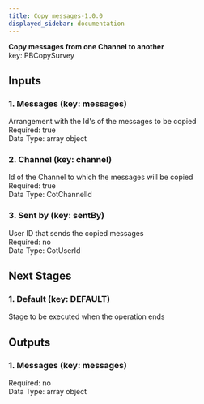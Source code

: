```yaml
---  
title: Copy messages-1.0.0  
displayed_sidebar: documentation  
---  
```

**Copy messages from one Channel to another**  
key: PBCopySurvey  
  
## Inputs  
### 1. Messages (key: messages)  
Arrangement with the Id's of the messages to be copied  
Required: true  
Data Type: array object  
### 2. Channel (key: channel)  
Id of the Channel to which the messages will be copied  
Required: true  
Data Type: CotChannelId   
### 3. Sent by (key: sentBy)  
User ID that sends the copied messages  
Required: no  
Data Type: CotUserId   
## Next Stages  
### 1. Default (key: DEFAULT)  
Stage to be executed when the operation ends  
## Outputs  
### 1. Messages (key: messages)  
  
Required: no  
Data Type: array object